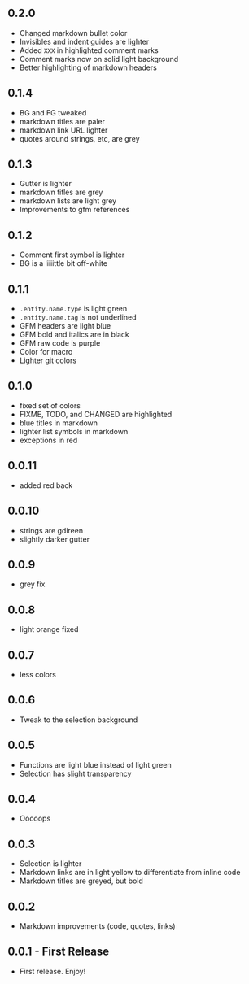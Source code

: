 ## 0.2.0
- Changed markdown bullet color
- Invisibles and indent guides are lighter
- Added `XXX` in highlighted comment marks
- Comment marks now on solid light background
- Better highlighting of markdown headers

## 0.1.4
- BG and FG tweaked
- markdown titles are paler
- markdown link URL lighter
- quotes around strings, etc, are grey

## 0.1.3
- Gutter is lighter
- markdown titles are grey
- markdown lists are light grey
- Improvements to gfm references

## 0.1.2
- Comment first symbol is lighter
- BG is a liiiittle bit off-white

## 0.1.1
- `.entity.name.type` is light green
- `.entity.name.tag` is not underlined
- GFM headers are light blue
- GFM bold and italics are in black
- GFM raw code is purple
- Color for macro
- Lighter git colors

## 0.1.0
- fixed set of colors
- FIXME, TODO, and CHANGED are highlighted
- blue titles in markdown
- lighter list symbols in markdown
- exceptions in red

## 0.0.11
- added red back

## 0.0.10
- strings are gdireen
- slightly darker gutter

## 0.0.9
- grey fix

## 0.0.8
- light orange fixed

## 0.0.7
- less colors

## 0.0.6
- Tweak to the selection background

## 0.0.5
- Functions are light blue instead of light green
- Selection has slight transparency

## 0.0.4
- Ooooops

## 0.0.3
- Selection is lighter
- Markdown links are in light yellow to differentiate from inline code
- Markdown titles are greyed, but bold

## 0.0.2
- Markdown improvements (code, quotes, links)

## 0.0.1 - First Release
- First release. Enjoy!
